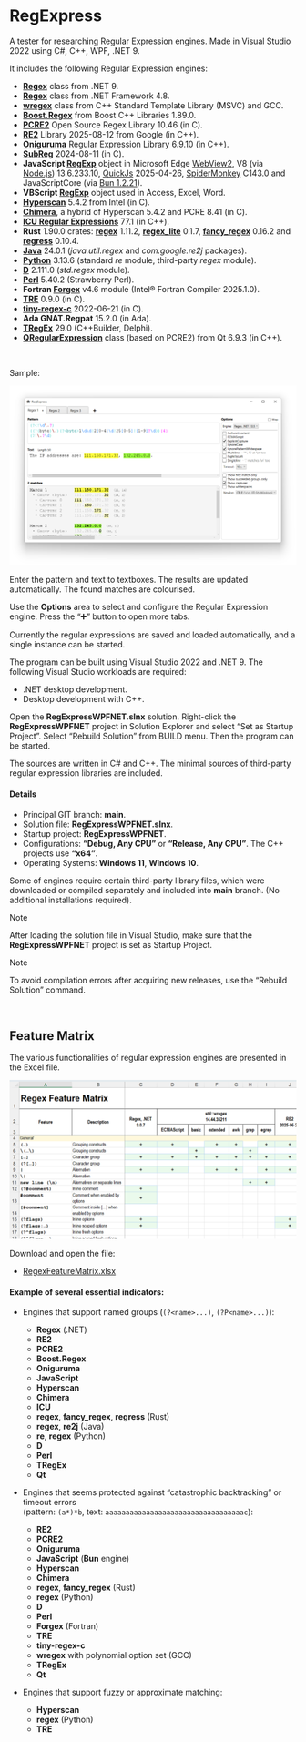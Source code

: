 ﻿# RegExpress

A tester for researching Regular Expression engines. Made in Visual Studio 2022 using C#, C++, WPF, .NET 9.

It includes the following Regular Expression engines:

* **[Regex](https://learn.microsoft.com/en-us/dotnet/api/system.text.regularexpressions.regex?view=net-9.0)** class from .NET 9.
* **[Regex](https://learn.microsoft.com/en-us/dotnet/api/system.text.regularexpressions.regex?view=netframework-4.8)** class from .NET Framework 4.8.
* **[wregex](https://docs.microsoft.com/en-us/cpp/standard-library/regex)** class from C++ Standard Template Library (MSVC) and GCC.
* **[Boost.Regex](https://www.boost.org/doc/libs/1_89_0/libs/regex/doc/html/index.html)** from Boost C++ Libraries 1.89.0.
* **[PCRE2](https://pcre.org/)** Open Source Regex Library 10.46 (in C).
* **[RE2](https://github.com/google/re2)** Library 2025-08-12 from Google (in C++).
* **[Oniguruma](https://github.com/kkos/oniguruma)** Regular Expression Library 6.9.10 (in C++).
* **[SubReg](https://github.com/mattbucknall/subreg)** 2024-08-11 (in C).
* **JavaScript [RegExp](https://developer.mozilla.org/en-US/docs/Web/JavaScript/Reference/Global_Objects/RegExp)** object
  in Microsoft Edge [WebView2](https://docs.microsoft.com/en-us/microsoft-edge/webview2/), 
  V8 \(via [Node.js](https://nodejs.org)\) 13.6.233.10,
  [QuickJs](https://bellard.org/quickjs/) 2025-04-26,
  [SpiderMonkey](https://spidermonkey.dev/) C143.0
  and JavaScriptCore (via [Bun 1.2.21](https://bun.sh/)).
* **VBScript [RegExp](https://learn.microsoft.com/en-us/previous-versions/yab2dx62(v=vs.85))** object used in Access, Excel, Word.
* **[Hyperscan](https://github.com/intel/hyperscan)** 5.4.2 from Intel (in C).
* **[Chimera](http://intel.github.io/hyperscan/dev-reference/chimera.html)**, a hybrid of Hyperscan 5.4.2 and PCRE 8.41 (in C).
* **[ICU Regular Expressions](https://icu.unicode.org/)** 77.1 (in C++).
* **Rust** 1.90.0 crates: **[regex](https://docs.rs/regex)** 1.11.2, **[regex\_lite](https://docs.rs/regex_lite)** 0.1.7, **[fancy\_regex](https://docs.rs/fancy-regex)** 0.16.2 
  and **[regress](https://docs.rs/regress)** 0.10.4.
* **[Java](https://docs.oracle.com/en/java/javase/24/docs/api/java.base/java/util/regex/package-summary.html)** 24.0.1 (*java.util.regex* and *com.google.re2j* packages).
* **[Python](https://www.python.org/)** 3.13.6 (standard *re* module, third-party *regex* module).
* **[D](https://dlang.org/phobos/std_regex.html)** 2.111.0 (*std.regex* module).
* **[Perl](https://perldoc.perl.org/perlreref)** 5.40.2 (Strawberry Perl).
* **Fortran [Forgex](https://github.com/ShinobuAmasaki/forgex)** v4.6 module (Intel® Fortran Compiler 2025.1.0).
* **[TRE](https://github.com/laurikari/tre)** 0.9.0 (in C).
* **[tiny-regex-c](https://github.com/rurban/tiny-regex-c)** 2022-06-21 (in C).
* **Ada GNAT.Regpat** 15.2.0 (in Ada).
* **[TRegEx](https://docwiki.embarcadero.com/Libraries/Florence/en/System.RegularExpressions)** 29.0 (C++Builder, Delphi).
* **[QRegularExpression](https://doc.qt.io/qt-6/qregularexpression.html)** class (based on PCRE2) from Qt 6.9.3 (in C++).

<br/>

Sample:

![Screenshot of RegExpress](Screenshot1.png)

Enter the pattern and text to textboxes. The results are updated automatically. The found matches are colourised.

Use the **Options** area to select and configure the Regular Expression engine. Press the “➕” button to open more tabs. 

Currently the regular expressions are saved and loaded automatically, and a single instance can be started.

The program can be built using Visual Studio 2022 and .NET 9. The following Visual Studio workloads are required:

* .NET desktop development.
* Desktop development with C++.

Open the **RegExpressWPFNET.slnx** solution. Right-click the **RegExpressWPFNET** project in Solution Explorer
and select “Set as Startup Project”. Select “Rebuild Solution” from BUILD menu. Then the program can be started.

The sources are written in C# and C++. The minimal sources of third-party regular expression libraries are included.

#### Details

* Principal GIT branch: **main**.
* Solution file: **RegExpressWPFNET.slnx**.
* Startup project: **RegExpressWPFNET**.
* Configurations: **“Debug, Any CPU”** or **“Release, Any CPU”**. The C++ projects use **“x64”**.
* Operating Systems: **Windows 11**, **Windows 10**.

Some of engines require certain third-party library files, which were downloaded or compiled separately 
and included into **main** branch. (No additional installations required).

> [!NOTE]
> After loading the solution file in Visual Studio, make sure that 
> the **RegExpressWPFNET** project is set as Startup Project.

> [!NOTE]
> To avoid compilation errors after acquiring new releases, use the “Rebuild Solution” command.

<br/>

## Feature Matrix

The various functionalities of regular expression engines are presented in the Excel file.

![Feature Matrix](FM.png)

Download and open the file:

* [RegexFeatureMatrix.xlsx](RegexFeatureMatrix.xlsx)


#### Example of several essential indicators:

* Engines that support named groups (`(?<name>...)`, `(?P<name>...)`):
	* **Regex** (.NET)
	* **RE2**
	* **PCRE2**
	* **Boost.Regex**
	* **Oniguruma**
	* **JavaScript**
	* **Hyperscan**
	* **Chimera**
	* **ICU**
	* **regex**, **fancy_regex**, **regress** (Rust)
	* **regex**, **re2j** (Java)
	* **re**, **regex** (Python)
	* **D**
	* **Perl**
	* **TRegEx**
	* **Qt**

* Engines that seems protected against “catastrophic backtracking” or timeout errors<br/>(pattern: `(a*)*b`, text: `aaaaaaaaaaaaaaaaaaaaaaaaaaaaaaaaaac`):
	* **RE2**
	* **PCRE2**
	* **Oniguruma**
	* **JavaScript** (**Bun** engine)
	* **Hyperscan**
	* **Chimera**
	* **regex**, **fancy_regex** (Rust)
	* **regex** (Python)
	* **D**
	* **Perl**
	* **Forgex** (Fortran)
	* **TRE**
	* **tiny-regex-c**
	* **wregex** with polynomial option set (GCC)
	* **TRegEx**
	* **Qt**

* Engines that support fuzzy or approximate matching:
	* **Hyperscan**
	* **regex** (Python)
	* **TRE**

<br/>
<br/>
